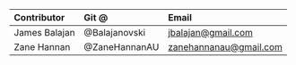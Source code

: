 | Contributor    | Git @         | Email         |
|:---------------|:--------------|:--------------|
| James Balajan  | @Balajanovski |jbalajan@gmail.com|
| Zane Hannan    | @ZaneHannanAU |zanehannanau@gmail.com|
